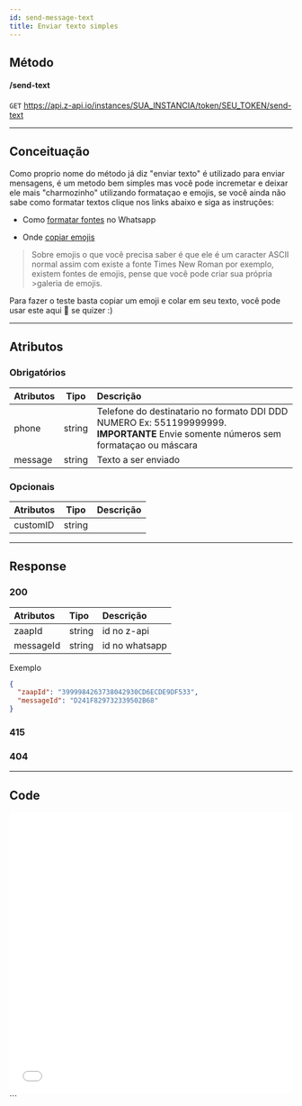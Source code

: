 ```yaml
---
id: send-message-text
title: Enviar texto simples
---
```


## Método

#### /send-text

`GET` https://api.z-api.io/instances/SUA_INSTANCIA/token/SEU_TOKEN/send-text

---

## Conceituação

Como proprio nome do método já diz "enviar texto" é utilizado para enviar mensagens, é um metodo bem simples mas você pode incremetar e deixar ele mais "charmozinho" utilizando formataçao e emojis, se você ainda não sabe como formatar textos clique nos links abaixo e siga as instruções:

- Como [formatar fontes] no Whatsapp

- Onde [copiar emojis]

[formatar fontes]: https://faq.whatsapp.com/general/chats/how-to-format-your-messages/?lang=pt_br
[copiar emojis]: https://getemoji.com/

> Sobre emojis o que você precisa saber é que ele é um caracter ASCII normal assim com existe a fonte Times New Roman por exemplo, existem fontes de emojis, pense que você pode criar sua própria >galeria de emojis.

Para fazer o teste basta copiar um emoji e colar em seu texto, você pode usar este aqui 🤪 se quizer :)

---

## Atributos

### Obrigatórios

| Atributos | Tipo | Descrição |
| :-- | :-: | :-- |
| phone | string | Telefone do destinatario no formato DDI DDD NUMERO Ex: 551199999999. **IMPORTANTE** Envie somente números sem formataçao ou máscara |
| message | string | Texto a ser enviado |

### Opcionais

| Atributos |  Tipo  | Descrição |
| :-------- | :----: | :-------- |
| customID  | string |           |

---

## Response

### 200

| Atributos | Tipo   | Descrição      |
| :-------- | :----- | :------------- |
| zaapId    | string | id no z-api    |
| messageId | string | id no whatsapp |

Exemplo

```json
{
  "zaapId": "3999984263738042930CD6ECDE9DF533",
  "messageId": "D241F829732339502B68"
}
```

### 415

### 404

---

## Code

<iframe src="//api.apiembed.com/?source=https://raw.githubusercontent.com/Z-API/z-api-docs/main/json-examples/send-text.json&targets=all" frameborder="0" scrolling="no" width="100%" height="500px" seamless></iframe>
```
